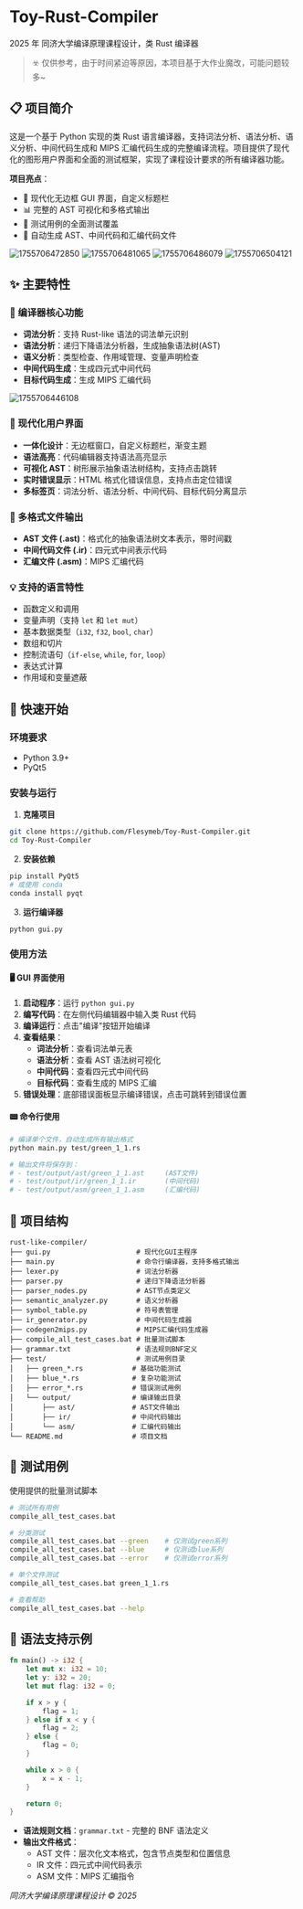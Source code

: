 # Toy-Rust-Compiler

2025 年 同济大学编译原理课程设计，类 Rust 编译器

> ☣️ 仅供参考，由于时间紧迫等原因，本项目基于大作业魔改，可能问题较多~

## 📋 项目简介

这是一个基于 Python 实现的类 Rust 语言编译器，支持词法分析、语法分析、语义分析、中间代码生成和 MIPS 汇编代码生成的完整编译流程。项目提供了现代化的图形用户界面和全面的测试框架，实现了课程设计要求的所有编译器功能。

**项目亮点**：

- 🎨 现代化无边框 GUI 界面，自定义标题栏
- 📊 完整的 AST 可视化和多格式输出
- 🧪 测试用例的全面测试覆盖
- 📝 自动生成 AST、中间代码和汇编代码文件

![1755706472850](image/README/1755706472850.png)
![1755706481065](image/README/1755706481065.png)
![1755706486079](image/README/1755706486079.png)
![1755706504121](image/README/1755706504121.png)

## ✨ 主要特性

### 🔧 编译器核心功能

- **词法分析**：支持 Rust-like 语法的词法单元识别
- **语法分析**：递归下降语法分析器，生成抽象语法树(AST)
- **语义分析**：类型检查、作用域管理、变量声明检查
- **中间代码生成**：生成四元式中间代码
- **目标代码生成**：生成 MIPS 汇编代码

![1755706446108](image/README/1755706446108.png)

### 🎨 现代化用户界面

- **一体化设计**：无边框窗口，自定义标题栏，渐变主题
- **语法高亮**：代码编辑器支持语法高亮显示
- **可视化 AST**：树形展示抽象语法树结构，支持点击跳转
- **实时错误显示**：HTML 格式化错误信息，支持点击定位错误
- **多标签页**：词法分析、语法分析、中间代码、目标代码分离显示

### 📁 多格式文件输出

- **AST 文件 (.ast)**：格式化的抽象语法树文本表示，带时间戳
- **中间代码文件 (.ir)**：四元式中间表示代码
- **汇编文件 (.asm)**：MIPS 汇编代码

### 💡 支持的语言特性

- 函数定义和调用
- 变量声明（支持 `let` 和 `let mut`）
- 基本数据类型（`i32`, `f32`, `bool`, `char`）
- 数组和切片
- 控制流语句（`if-else`, `while`, `for`, `loop`）
- 表达式计算
- 作用域和变量遮蔽

## 🚀 快速开始

### 环境要求

- Python 3.9+
- PyQt5

### 安装与运行

1. **克隆项目**

```bash
git clone https://github.com/Flesymeb/Toy-Rust-Compiler.git
cd Toy-Rust-Compiler
```

2. **安装依赖**

```bash
pip install PyQt5
# 或使用 conda
conda install pyqt
```

3. **运行编译器**

```bash
python gui.py
```

### 使用方法

#### 🖥️ GUI 界面使用

1. **启动程序**：运行 `python gui.py`
2. **编写代码**：在左侧代码编辑器中输入类 Rust 代码
3. **编译运行**：点击"编译"按钮开始编译
4. **查看结果**：
   - **词法分析**：查看词法单元表
   - **语法分析**：查看 AST 语法树可视化
   - **中间代码**：查看四元式中间代码
   - **目标代码**：查看生成的 MIPS 汇编
5. **错误处理**：底部错误面板显示编译错误，点击可跳转到错误位置

#### 📟 命令行使用

```bash
# 编译单个文件，自动生成所有输出格式
python main.py test/green_1_1.rs

# 输出文件将保存到：
# - test/output/ast/green_1_1.ast     (AST文件)
# - test/output/ir/green_1_1.ir       (中间代码)
# - test/output/asm/green_1_1.asm     (汇编代码)
```

## 📁 项目结构

```
rust-like-compiler/
├── gui.py                     # 现代化GUI主程序
├── main.py                    # 命令行编译器，支持多格式输出
├── lexer.py                   # 词法分析器
├── parser.py                  # 递归下降语法分析器
├── parser_nodes.py            # AST节点类定义
├── semantic_analyzer.py       # 语义分析器
├── symbol_table.py            # 符号表管理
├── ir_generator.py            # 中间代码生成器
├── codegen2mips.py            # MIPS汇编代码生成器
├── compile_all_test_cases.bat # 批量测试脚本
├── grammar.txt                # 语法规则BNF定义
├── test/                      # 测试用例目录
│   ├── green_*.rs            # 基础功能测试
│   ├── blue_*.rs             # 复杂功能测试
│   ├── error_*.rs            # 错误测试用例
│   └── output/               # 编译输出目录
│       ├── ast/              # AST文件输出
│       ├── ir/               # 中间代码输出
│       └── asm/              # 汇编代码输出
└── README.md                 # 项目文档
```

## 🧪 测试用例

使用提供的批量测试脚本

```bash
# 测试所有用例
compile_all_test_cases.bat

# 分类测试
compile_all_test_cases.bat --green    # 仅测试green系列
compile_all_test_cases.bat --blue     # 仅测试blue系列
compile_all_test_cases.bat --error    # 仅测试error系列

# 单个文件测试
compile_all_test_cases.bat green_1_1.rs

# 查看帮助
compile_all_test_cases.bat --help
```

## 🎯 语法支持示例

```rust
fn main() -> i32 {
    let mut x: i32 = 10;
    let y: i32 = 20;
    let mut flag: i32 = 0;

    if x > y {
        flag = 1;
    } else if x < y {
        flag = 2;
    } else {
        flag = 0;
    }

    while x > 0 {
        x = x - 1;
    }

    return 0;
}
```

- **语法规则文档**：`grammar.txt` - 完整的 BNF 语法定义
- **输出文件格式**：
  - AST 文件：层次化文本格式，包含节点类型和位置信息
  - IR 文件：四元式中间代码表示
  - ASM 文件：MIPS 汇编指令

_同济大学编译原理课程设计 © 2025_
